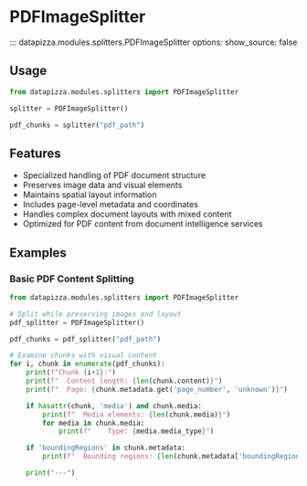 # PDFImageSplitter

<!-- prettier-ignore -->
::: datapizza.modules.splitters.PDFImageSplitter
    options:
        show_source: false


## Usage

```python
from datapizza.modules.splitters import PDFImageSplitter

splitter = PDFImageSplitter()

pdf_chunks = splitter("pdf_path")
```

## Features

- Specialized handling of PDF document structure
- Preserves image data and visual elements
- Maintains spatial layout information
- Includes page-level metadata and coordinates
- Handles complex document layouts with mixed content
- Optimized for PDF content from document intelligence services

## Examples

### Basic PDF Content Splitting

```python
from datapizza.modules.splitters import PDFImageSplitter

# Split while preserving images and layout
pdf_splitter = PDFImageSplitter()

pdf_chunks = pdf_splitter("pdf_path")

# Examine chunks with visual content
for i, chunk in enumerate(pdf_chunks):
    print(f"Chunk {i+1}:")
    print(f"  Content length: {len(chunk.content)}")
    print(f"  Page: {chunk.metadata.get('page_number', 'unknown')}")

    if hasattr(chunk, 'media') and chunk.media:
        print(f"  Media elements: {len(chunk.media)}")
        for media in chunk.media:
            print(f"    Type: {media.media_type}")

    if 'boundingRegions' in chunk.metadata:
        print(f"  Bounding regions: {len(chunk.metadata['boundingRegions'])}")

    print("---")
```